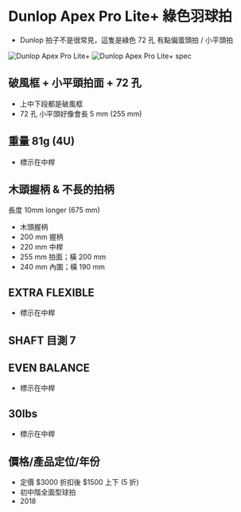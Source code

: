 # **Dunlop Apex Pro Lite+ 綠色羽球拍**

- Dunlop 拍子不是很常見，這隻是綠色 72 孔 有點偏蛋頭拍 / 小平頭拍

![**Dunlop Apex Pro Lite+**](dunlop.apex.pro.lite.plus.jpg)
![**Dunlop Apex Pro Lite+ spec**](dunlop.apex.pro.lite.plus.spec.jpg)


## **破風框 + 小平頭拍面 + 72 孔**

- 上中下段都是破風框
- 72 孔 小平頭好像會長 5 mm (255 mm)

## **重量 81g (4U)**

- 標示在中桿

## **木頭握柄 & 不長的拍柄**

長度 10mm longer (675 mm)

- 木頭握柄
- 200 mm 握柄
- 220 mm 中桿
- 255 mm 拍面；橫 200 mm
- 240 mm 內圍；橫 190 mm

## **EXTRA FLEXIBLE**

- 標示在中桿

## **SHAFT 目測 7**

## **EVEN BALANCE**

- 標示在中桿

## **30lbs**

- 標示在中桿

## **價格/產品定位/年份**

- 定價 $3000 折扣後 $1500 上下 (5 折)
- 初中階全面型球拍
- 2018

